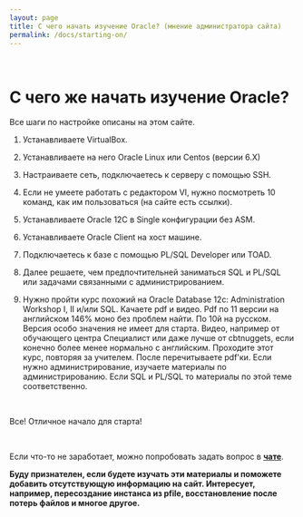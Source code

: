 ```yaml
---
layout: page
title: С чего начать изучение Oracle? (мнение администратора сайта)
permalink: /docs/starting-on/
---
```


<br/>

# С чего же начать изучение Oracle?

Все шаги по настройке описаны на этом сайте.

1) Устанавливаете VirtualBox.  
2) Устанавливаете на него Oracle Linux или Centos (версии 6.X)  
3) Настраиваете сеть, подключаетесь к серверу с помощью SSH.  
4) Если не умеете работать с редактором VI, нужно посмотреть 10 команд, как им пользоваться (на сайте есть ссылки).  
4) Устанавливаете Oracle 12C в Single конфигурации без ASM.  
5) Устанавливаете Oracle Client на хост машине.  
6) Подключаетесь к базе с помощью PL/SQL Developer или TOAD.  

7) Далее решаете, чем предпочтительней заниматься SQL и PL/SQL или задачами связанными с администрированием.  

8) Нужно пройти курс похожий на Oracle Database 12c: Administration Workshop I, II и/или SQL. Качаете pdf и видео. Pdf по 11 версии на английском 146% моно без проблем найти. По 10й на русском. Версия особо значения не имеет для старта. Видео, например от обучающего центра Специалист или даже лучше от cbtnuggets, если конечно более менее нормально с английским. Проходите этот курс, повторяя за учителем. После перечитываете pdf'ки. Если нужно администрирование, изучаете материалы по администрированию. Если SQL и PL/SQL то материалы по этой теме соответственно.  

<br/>

Все! Отличное начало для старта!

<br/>

Если что-то не заработает, можно попробовать задать вопрос в <a href="/chat/"><strong>чате</strong></a>.


**Буду признателен, если будете изучать эти материалы и поможете добавить отсутствующую информацию на сайт. Интересует, например, пересоздание инстанса из pfile, восстановление после потерь файлов и многое другое.**
